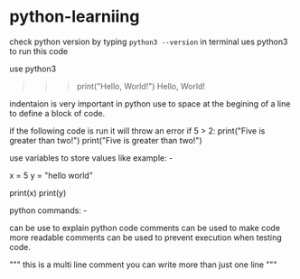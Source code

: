 # python-learniing

check python version by typing `python3 --version` in terminal
ues python3 to run this code 

use python3 
>>> print("Hello, World!")
Hello, World!

indentaion is very important in python
use to space at the begining of a line to define a block of code.


if the following code is run it will throw an error
if 5 > 2:
 print("Five is greater than two!")
        print("Five is greater than two!")
 

 use variables to store values
 like example: -

  x = 5
  y = "hello world"

  print(x)
  print(y)
  
python commands: -

can be use to explain python code 
comments can be used to make code more readable
comments can be used to prevent execution when testing code.

""" 
this is a multi line comment you can write more than just one line
"""
